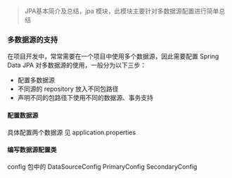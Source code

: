 > JPA基本简介及总结，jpa 模块，此模块主要针对多数据源配置进行简单总结

### 多数据源的支持

在项目开发中，常常需要在一个项目中使用多个数据源，因此需要配置 Spring Data JPA 对多数据源的使用，一般分为以下三步：

- 配置多数据源
- 不同源的 repository 放入不同包路径
- 声明不同的包路径下使用不同的数据源、事务支持

#### 配置数据源
具体配置两个数据源 见 application.properties

#### 编写数据源配置类

config 包中的 DataSourceConfig PrimaryConfig SecondaryConfig